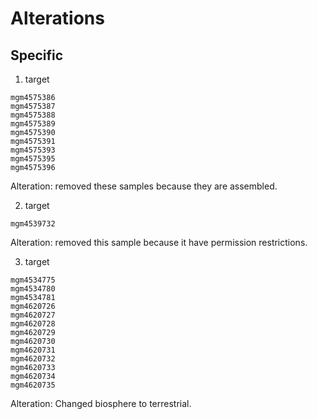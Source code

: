 

# Alterations

## Specific

1. target
```
mgm4575386
mgm4575387
mgm4575388
mgm4575389
mgm4575390
mgm4575391
mgm4575393
mgm4575395
mgm4575396
```
Alteration: removed these samples because they are assembled.

2. target
```
mgm4539732
```
Alteration: removed this sample because it have permission restrictions.

3. target
```
mgm4534775
mgm4534780
mgm4534781
mgm4620726
mgm4620727
mgm4620728
mgm4620729
mgm4620730
mgm4620731
mgm4620732
mgm4620733
mgm4620734
mgm4620735

```
Alteration: Changed biosphere to terrestrial.

